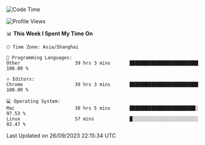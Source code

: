 <!--START_SECTION:waka-->
![Code Time](http://img.shields.io/badge/Code%20Time-1%2C313%20hrs%2030%20mins-blue)

![Profile Views](http://img.shields.io/badge/Profile%20Views-1-blue)

📊 **This Week I Spent My Time On** 

```text
🕑︎ Time Zone: Asia/Shanghai

💬 Programming Languages: 
Other                    39 hrs 3 mins       █████████████████████████   100.00 % 

🔥 Editors: 
Chrome                   39 hrs 3 mins       █████████████████████████   100.00 % 

💻 Operating System: 
Mac                      38 hrs 5 mins       ████████████████████████░   97.53 % 
Linux                    57 mins             █░░░░░░░░░░░░░░░░░░░░░░░░   02.47 % 
```


 Last Updated on 26/09/2023 22:15:34 UTC
<!--END_SECTION:waka-->